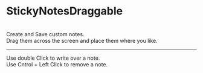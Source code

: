 # StickyNotesDraggable
<br>
Create and Save custom notes.
<br>
Drag them across the screen and place them where you like.
<hr>
Use double Click to write over a note.
<br>
Use Cntrol + Left Click to remove a note.
